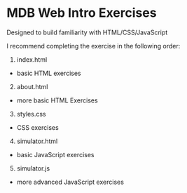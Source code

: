 # MDB Web Intro Exercises

Designed to build familiarity with HTML/CSS/JavaScript

I recommend completing the exercise in the following order:

1) index.html
  - basic HTML exercises

2) about.html
  - more basic HTML Exercises

3) styles.css
  - CSS exercises

4) simulator.html
  - basic JavaScript exercises

5) simulator.js
  - more advanced JavaScript exercises
